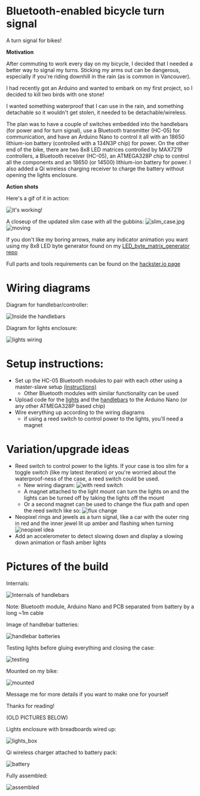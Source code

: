 # Bluetooth-enabled bicycle turn signal
A turn signal for bikes!

**Motivation**

After commuting to work every day on my bicycle, I decided that I needed a better way to signal my turns. Sticking my arms out can be dangerous, especially if you're riding downhill in the rain (as is common in Vancouver).

I had recently got an Arduino and wanted to embark on my first project, so I decided to kill two birds with one stone!

I wanted something waterproof that I can use in the rain, and something detachable so it wouldn't get stolen, it needed to be detachable/wireless.

The plan was to have a couple of switches embedded into the handlebars (for power and for turn signal), use a Bluetooth transmitter (HC-05) for communication, and have an Arduino Nano to control it all with an 18650 lithium-ion battery (controlled with a 134N3P chip) for power. On the other end of the bike, there are two 8x8 LED matrices controlled by MAX7219 controllers, a Bluetooth receiver (HC-05), an ATMEGA328P chip to control all the components and an 18650 (or 14500) lithium-ion battery for power. I also added a Qi wireless charging receiver to charge the battery without opening the lights enclosure.

**Action shots**

Here's a gif of it in action:

![it's working!](pictures/mounted_test.gif)

A closeup of the updated slim case with all the gubbins:
![slim_case.jpg](pictures/slim_case.jpg)
![moving](pictures/working.gif)


If you don't like my boring arrows, make any indicator animation you want using my 8x8 LED byte generator found on my [LED_byte_matrix_generator repo](https://github.com/simonwongwong/LED_byte_matrix_generator)

Full parts and tools requirements can be found on the [hackster.io page](hackster.io/simonwongwong/bluetooth-enabled-bicycle-turn-signal-2f4f5d)

# Wiring diagrams

Diagram for handlebar/controller:

![Inside the handlebars](pictures/handlebars_wiring.jpg)

Diagram for lights enclosure:

![lights wiring](pictures/lights_wiring.jpg)

# Setup instructions:

* Set up the HC-05 Bluetooth modules to pair with each other using a master-slave setup [(instructions)](https://howtomechatronics.com/tutorials/arduino/how-to-configure-pair-two-hc-05-bluetooth-module-master-slave-commands/)
  - Other Bluetooth modules with similar functionality can be used
* Upload code for the [lights](code_for_lights.ino) and the [handlebars](code_for_handlebars_controller.ino) to the Arduino Nano (or any other ATMEGA328P based chip) 
* Wire everything up according to the wiring diagrams
  - if using a reed switch to control power to the lights, you'll need a magnet

# Variation/upgrade ideas

* Reed switch to control power to the lights. If your case is too slim for a toggle switch (like my latest iteration) or you're worried about the waterproof-ness of the case, a reed switch could be used.
  - New wiring diagram:
   ![with reed switch](pictures/lights_wiring_reed.jpg)
  - A magnet attached to the light mount can turn the lights on and the lights can be turned off by taking the lights off the mount
  - Or a second magnet can be used to change the flux path and open the reed switch like so:
   ![flux change](pictures/flux_change.gif)
* Neopixel rings and jewels as a turn signal, like a car with the outer ring in red and the inner jewel lit up amber and flashing when turning
   ![neopixel idea](pictures/neopixel.jpg)
* Add an accelerometer to detect slowing down and display a slowing down animation or flash amber lights

# Pictures of the build

Internals:

![Internals of handlebars](pictures/handlebars.jpg)

Note: Bluetooth module, Arduino Nano and PCB separated from battery by a long ~1m cable

Image of handlebar batteries:

![handlebar batteries](pictures/handlebar_battery.jpg)



Testing lights before gluing everything and closing the case:

![testing](pictures/testing.gif)

Mounted on my bike:

![mounted](pictures/mounted.gif)

Message me for more details if you want to make one for yourself

Thanks for reading!



(OLD PICTURES BELOW)

Lights enclosure with breadboards wired up:

![lights_box](pictures/lights_box.jpg)

Qi wireless charger attached to battery pack:

![battery](pictures/battery.jpg)

Fully assembled:

![assembled](pictures/assembled.jpg)


